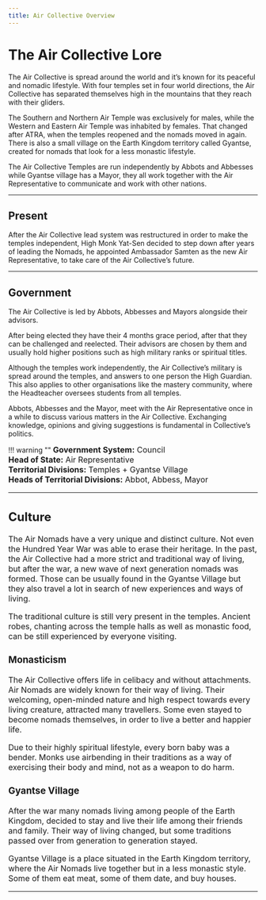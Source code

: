 ```yaml
---
title: Air Collective Overview
---
```


# The Air Collective Lore

The Air Collective is spread around the world and it’s known for its peaceful and nomadic lifestyle. With four temples set in four world directions, the Air Collective has separated themselves high in the mountains that they reach with their gliders.

The Southern and Northern Air Temple was exclusively for males, while the Western and Eastern Air Temple was inhabited by females. That changed after ATRA, when the temples reopened and  the nomads moved in again. There is also a small village on the Earth Kingdom territory called Gyantse, created for nomads that look for a less monastic lifestyle.

The Air Collective Temples are run independently by Abbots and Abbesses while Gyantse village has a Mayor, they all work together with the Air Representative to communicate and work with other nations. 
* * *

## Present

After the Air Collective lead system was restructured in order to make the temples independent, High Monk Yat-Sen decided to step down after years of leading the Nomads, he appointed Ambassador Samten as the new Air Representative, to take care of the Air Collective’s future.
* * *

## Government

The Air Collective is led by Abbots, Abbesses and Mayors alongside their advisors. 

After being elected they have their 4 months grace period, after that they can be challenged and reelected.  Their advisors are chosen by them and usually hold higher positions such as high military ranks or spiritual titles.

Although the temples work independently, the Air Collective’s military is spread around the temples, and answers to one person the High Guardian. This also applies to other organisations like the mastery community, where the Headteacher oversees students from all temples.

Abbots, Abbesses and the Mayor, meet with the Air Representative once in a while to discuss various matters in the Air Collective. Exchanging knowledge, opinions and giving suggestions is fundamental in Collective’s politics. 

<!-- The 'warning' type below is only for aesthetic purposes, it makes the orange border colour. -->
!!! warning ""
    <font size=3>**Government System:**
    Council<br>
    **Head of State:**
    Air Representative<br>
    **Territorial Divisions:**
    Temples + Gyantse Village<br>
    **Heads of Territorial Divisions:**
    Abbot, Abbess, Mayor<br>
* * *

## Culture

The Air Nomads have a very unique and distinct culture. Not even the Hundred Year War was able to erase their heritage. In the past, the Air Collective had a more strict and traditional way of living, but after the war, a new wave of next generation nomads was formed. Those can be usually found in the Gyantse Village but they also travel a lot in search of new experiences and ways of living. 

The traditional culture is still very present in the temples. Ancient robes, chanting across the temple halls as well as monastic food, can be still experienced by everyone visiting. 

### Monasticism

The Air Collective offers life in celibacy and without attachments. Air Nomads are widely known for their way of living. Their welcoming, open-minded nature and high respect towards every living creature, attracted many travellers. Some even stayed to become nomads themselves, in order to live a better and happier life. 

Due to their highly spiritual lifestyle, every born baby was a bender. Monks use airbending in their traditions as a way of exercising their body and mind, not as a weapon to do harm. 

### Gyantse Village

After the war many nomads living among people of the Earth Kingdom, decided to stay and live their life among their friends and family. Their way of living changed, but some traditions passed over from generation to generation stayed. 

Gyantse Village is a place situated in the Earth Kingdom territory, where the Air Nomads live together but in a less monastic style. Some of them eat meat, some of them date, and buy houses.
* * *